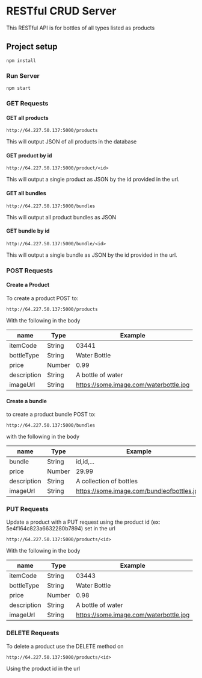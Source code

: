 # RESTful CRUD Server

This RESTful API is for bottles of all types listed as products

## Project setup
```
npm install
```

### Run Server
```
npm start
```

### GET Requests

#### GET all products
```
http://64.227.50.137:5000/products
```
This will output JSON of all products in the database

#### GET product by id
```
http://64.227.50.137:5000/product/<id>
```
This will output a single product as JSON by the id provided in the url.

#### GET all bundles
```
http://64.227.50.137:5000/bundles
```
This will output all product bundles as JSON

#### GET bundle by id
```
http://64.227.50.137:5000/bundle/<id>
```
This will output a single bundle as JSON by the id provided in the url.


### POST Requests

#### Create a Product

To create a product POST to:

```
http://64.227.50.137:5000/products
```
With the following in the body

name | Type | Example
--- | --- | ---
itemCode | String | 03441
bottleType | String | Water Bottle
price | Number | 0.99
description | String | A bottle of water
imageUrl | String | https://some.image.com/waterbottle.jpg


#### Create a bundle

to create a product bundle POST to:

```
http://64.227.50.137:5000/bundles
```
with the following in the body

name | Type | Example
--- | --- | ---
bundle | String | id,id,...
price | Number | 29.99
description | String | A collection of bottles
imageUrl | String | https://some.image.com/bundleofbottles.jpg

### PUT Requests

Update a product with a PUT request using the product id (ex: 5e4f164c823a6632280b7894) set in the url

```
http://64.227.50.137:5000/products/<id>
```

With the following in the body

name | Type | Example
--- | --- | ---
itemCode | String | 03443
bottleType | String | Water Bottle
price | Number | 0.98
description | String | A bottle of water
imageUrl | String | https://some.image.com/waterbottle.jpg

### DELETE Requests

To delete a product use the DELETE method on
```
http://64.227.50.137:5000/products/<id>
```
Using the product id in the url
